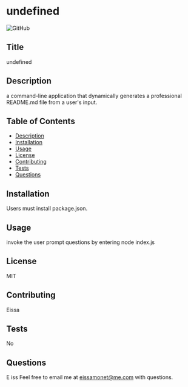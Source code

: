 # undefined
  ![GitHub](https://img.shields.io/badge/license-MIT-lightgrey)

  ## Title
  undefined
  
  ## Description
  a command-line application that dynamically generates a professional README.md file from a user's input.

  ## Table of Contents
  - [Description](#description)
  - [Installation](#installation)
  - [Usage](#usage)
  - [License](#license)
  - [Contributing](#contributing)
  - [Tests](#tests)
  - [Questions](#questions)

  ## Installation
  Users must install package.json.

  ## Usage
  invoke the user prompt questions by entering node index.js

  ## License
  MIT

  ## Contributing
  Eissa

  ## Tests
  No

  ## Questions
  E	iss
  Feel free to email me at eissamonet@me.com with questions.
